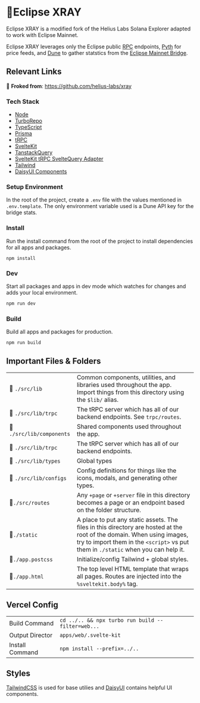 # 🧱Eclipse XRAY
Eclipse XRAY is a modified fork of the Helius Labs Solana Explorer adapted to work with Eclipse Mainnet. 

Eclipse XRAY leverages only the Eclipse public [RPC](https://docs.eclipse.xyz/developers/rpc-and-block-explorers) endpoints, [Pyth](https://docs.eclipse.xyz/developers/oracles/pyth-network) for price feeds, and [Dune](https://dune.com/hkey/eclipse-mainnet-bridge) to gather statstics from the [Eclipse Mainnet Bridge](https://etherscan.io/address/0x83cB71D80078bf670b3EfeC6AD9E5E6407cD0fd1).
## Relevant Links
🔗 **Froked from**: https://github.com/helius-labs/xray

### Tech Stack
-   [Node](https://nodejs.org/en/)
-   [TurboRepo](https://turbo.build/repo)
-   [TypeScript](https://www.typescriptlang.org/)
-   [Prisma](https://www.prisma.io/)
-   [tRPC](https://trpc.io/)
-   [SvelteKit](https://kit.svelte.dev/)
-   [TanstackQuery](https://tanstack.com/query/latest)
-   [SvelteKit tRPC SvelteQuery Adapter](https://github.com/vishalbalaji/trpc-svelte-query-adapter)
-   [Tailwind](https://tailwindcss.com/)
-   [DaisyUI Components](https://daisyui.com/)

### Setup Environment
In the root of the project, create a `.env` file with the values mentioned in `.env.template`.
The only environment variable used is a Dune API key for the bridge stats.

### Install
Run the install command from the root of the project to install dependencies for all apps and packages.
```
npm install
```
### Dev
Start all packages and apps in dev mode which watches for changes and adds your local environment.
```sh
npm run dev
```

### Build
Build all apps and packages for production.
```sh
npm run build
```

## Important Files & Folders
|                           |                                                                                                                                                                                                             |
| ------------------------- | ----------------------------------------------------------------------------------------------------------------------------------------------------------------------------------------------------------- |
| 📁 `./src/lib`            | Common components, utilities, and libraries used throughout the app. Import things from this directory using the `$lib/` alias.                                                                             |
| 📁 `./src/lib/trpc`       | The tRPC server which has all of our backend endpoints. See `trpc/routes`.                                                                                                                                  |
| 📁 `./src/lib/components` | Shared components used throughout the app.                                                                                                                                                                  |
| 📁 `./src/lib/trpc`       | The tRPC server which has all of our backend endpoints.                                                                                                                                                     |
| 📁 `./src/lib/types`      | Global types                                                                                                                                                                                                |
| 📁 `./src/lib/configs`    | Config definitions for things like the icons, modals, and generating other types.                                                                                                                           |
| 📁`./src/routes`          | Any `+page` or `+server` file in this directory becomes a page or an endpoint based on the folder structure.                                                                                                |
| 📁`./static`              | A place to put any static assets. The files in this directory are hosted at the root of the domain. When using images, try to import them in the `<script>` vs put them in `./static` when you can help it. |
| 📄`./app.postcss`         | Initialize/config Tailwind + global styles.                                                                                                                                                                 |
| 📄`./app.html`            | The top level HTML template that wraps all pages. Routes are injected into the `%sveltekit.body%` tag.                                                                                                      |

## Vercel Config
|                 |                                                   |
| --------------- | ------------------------------------------------- |
| Build Command   | `cd ../.. && npx turbo run build --filter=web...` |
| Output Director | `apps/web/.svelte-kit`                            |
| Install Command | `npm install --prefix=../..`                      |

## Styles
[TailwindCSS](https://tailwindcss.com/) is used for base utilies and [DaisyUI](https://daisyui.com/) contains helpful UI components.
